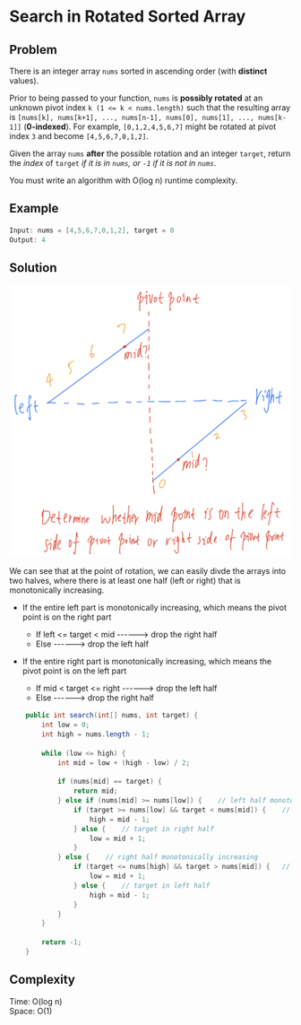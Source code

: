 # Search in Rotated Sorted Array

## Problem

There is an integer array ```nums``` sorted in ascending order (with **distinct** values).

Prior to being passed to your function, ```nums``` is **possibly rotated** at an unknown pivot index ```k (1 <= k < nums.length)``` such that the resulting array is ```[nums[k], nums[k+1], ..., nums[n-1], nums[0], nums[1], ..., nums[k-1]]``` (**0-indexed**). For example, ```[0,1,2,4,5,6,7]``` might be rotated at pivot index ```3``` and become ```[4,5,6,7,0,1,2]```.

Given the array ```nums``` **after** the possible rotation and an integer ```target```, return the *index* of ```target``` *if it is in ```nums```, or ```-1``` if it is not in ```nums```*.

You must write an algorithm with O(log n) runtime complexity.

## Example

```java
Input: nums = [4,5,6,7,0,1,2], target = 0
Output: 4
```

## Solution

![Image](./pivot.jpg)

We can see that at the point of rotation, we can easily divde the arrays into two halves, where there is at least one half (left or right) that is monotonically increasing.

- If the entire left part is monotonically increasing, which means the pivot point is on the right part
  - If left <= target < mid ------> drop the right half
  - Else ------> drop the left half

- If the entire right part is monotonically increasing, which means the pivot point is on the left part
  - If mid < target <= right ------> drop the left half
  - Else ------> drop the right half

```java
    public int search(int[] nums, int target) {
        int low = 0;
        int high = nums.length - 1;

        while (low <= high) {
            int mid = low + (high - low) / 2;

            if (nums[mid] == target) {
                return mid;
            } else if (nums[mid] >= nums[low]) {    // left half monotonically increasing
                if (target >= nums[low] && target < nums[mid]) {    // target in left half
                    high = mid - 1;
                } else {    // target in right half
                    low = mid + 1;
                }
            } else {    // right half monotonically increasing
                if (target <= nums[high] && target > nums[mid]) {   // target in right half
                    low = mid + 1;
                } else {    // target in left half
                    high = mid - 1;
                }
            }
        }

        return -1;
    }
```

## Complexity

Time: O(log n) </br>
Space: O(1)
